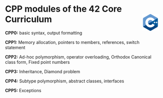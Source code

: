 # CPP modules of the 42 Core Curriculum <img src="https://github.com/devicons/devicon/blob/master/icons/cplusplus/cplusplus-original.svg" title="CPP" alt="CPP Logo" width="55" height="55" align="right">

<b>CPP0:</b> basic syntax, output formatting  
  
<b>CPP1:</b> Memory allocation, pointers to members, references, switch statement  
  
<b>CPP2:</b> Ad-hoc polymorphism, operator overloading, Orthodox Canonical class form, Fixed point numbers  
  
<b>CPP3:</b> Inheritance, Diamond problem  
  
<b>CPP4:</b> Subtype polymorphism, abstract classes, interfaces  

<b>CPP5:</b> Exceptions  
